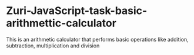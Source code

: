 # Zuri-JavaScript-task-basic-arithmettic-calculator
This is an arithmetic calculator that performs basic operations like addition, subtraction, multiplication and division
